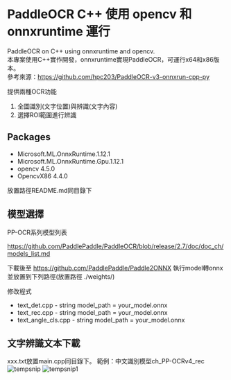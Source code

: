 # PaddleOCR C++ 使用 opencv 和 onnxruntime 運行
PaddleOCR on C++ using onnxruntime and opencv.  
本專案使用C++實作開發，onnxruntime實現PaddleOCR，可運行x64和x86版本。  
參考來源：https://github.com/hpc203/PaddleOCR-v3-onnxrun-cpp-py  

提供兩種OCR功能
1. 全圖識別(文字位置)與辨識(文字內容) 
2. 選擇ROI範圍進行辨識
## Packages
* Microsoft.ML.OnnxRuntime.1.12.1
* Microsoft.ML.OnnxRuntime.Gpu.1.12.1
* opencv 4.5.0
* OpencvX86 4.4.0

放置路徑README.md同目錄下  

## 模型選擇
PP-OCR系列模型列表

https://github.com/PaddlePaddle/PaddleOCR/blob/release/2.7/doc/doc_ch/models_list.md

下載後至 https://github.com/PaddlePaddle/Paddle2ONNX 執行model轉onnx並放置到下列路徑(放置路徑 ./weights/)

修改程式
* text_det.cpp - string model_path = your_model.onnx
* text_rec.cpp - string model_path = your_model.onnx
* text_angle_cls.cpp - string model_path = your_model.onnx

## 文字辨識文本下載
xxx.txt放置main.cpp同目錄下。
範例：中文識別模型ch_PP-OCRv4_rec
![tempsnip](https://github.com/DingHsun/PaddleOCR-cpp/assets/110473288/e2c09df1-882f-4458-9bff-f5cadcd01682) 
![tempsnip1](https://github.com/DingHsun/PaddleOCR-cpp/assets/110473288/a81544da-11fe-4887-8e9c-9cb063826a1a)
